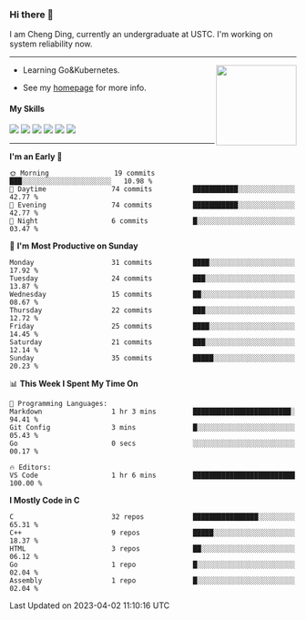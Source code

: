 ### Hi there 👋

I am Cheng Ding, currently an undergraduate at USTC.
I'm working on system reliability now.

---

<img align="right" height="141" src="https://github-readme-stats.vercel.app/api?username=IrisesD&theme=tokyonight&show_icons=true&count_private=true">

-  Learning Go&Kubernetes.

-  See my [homepage](https://irisesd.github.io) for more info.

#### My Skills

![](https://img.shields.io/badge/C++-65318e?logo=cplusplus&logoColor=fff)
![](https://img.shields.io/badge/Python-3e74a2?logo=python&logoColor=fff)
![](https://img.shields.io/badge/C-5654a2?logo=c&logoColor=fff)
![](https://img.shields.io/badge/Go-00aaff?logo=go&logoColor=fff)
![](https://img.shields.io/badge/Docker-0088ff?logo=docker&logoColor=fff)
![](https://img.shields.io/badge/Kubernetes-0066FF?logo=kubernetes&logoColor=fff)

---
<!--START_SECTION:waka-->
**I'm an Early 🐤** 

```text
🌞 Morning                19 commits          ███░░░░░░░░░░░░░░░░░░░░░░   10.98 % 
🌆 Daytime                74 commits          ███████████░░░░░░░░░░░░░░   42.77 % 
🌃 Evening                74 commits          ███████████░░░░░░░░░░░░░░   42.77 % 
🌙 Night                  6 commits           █░░░░░░░░░░░░░░░░░░░░░░░░   03.47 % 
```
📅 **I'm Most Productive on Sunday** 

```text
Monday                   31 commits          ████░░░░░░░░░░░░░░░░░░░░░   17.92 % 
Tuesday                  24 commits          ███░░░░░░░░░░░░░░░░░░░░░░   13.87 % 
Wednesday                15 commits          ██░░░░░░░░░░░░░░░░░░░░░░░   08.67 % 
Thursday                 22 commits          ███░░░░░░░░░░░░░░░░░░░░░░   12.72 % 
Friday                   25 commits          ████░░░░░░░░░░░░░░░░░░░░░   14.45 % 
Saturday                 21 commits          ███░░░░░░░░░░░░░░░░░░░░░░   12.14 % 
Sunday                   35 commits          █████░░░░░░░░░░░░░░░░░░░░   20.23 % 
```


📊 **This Week I Spent My Time On** 

```text
💬 Programming Languages: 
Markdown                 1 hr 3 mins         ████████████████████████░   94.41 % 
Git Config               3 mins              █░░░░░░░░░░░░░░░░░░░░░░░░   05.43 % 
Go                       0 secs              ░░░░░░░░░░░░░░░░░░░░░░░░░   00.17 % 

🔥 Editors: 
VS Code                  1 hr 6 mins         █████████████████████████   100.00 % 
```

**I Mostly Code in C** 

```text
C                        32 repos            ████████████████░░░░░░░░░   65.31 % 
C++                      9 repos             █████░░░░░░░░░░░░░░░░░░░░   18.37 % 
HTML                     3 repos             ██░░░░░░░░░░░░░░░░░░░░░░░   06.12 % 
Go                       1 repo              █░░░░░░░░░░░░░░░░░░░░░░░░   02.04 % 
Assembly                 1 repo              █░░░░░░░░░░░░░░░░░░░░░░░░   02.04 % 
```




 Last Updated on 2023-04-02 11:10:16 UTC
<!--END_SECTION:waka-->